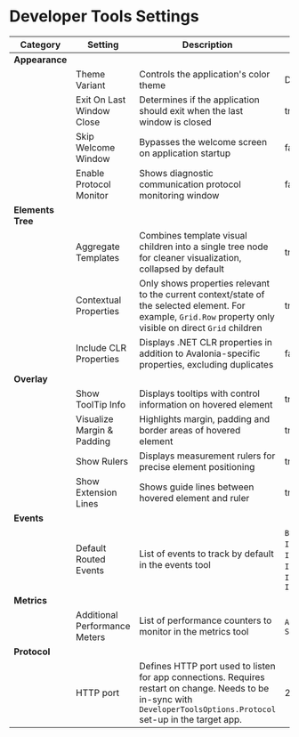 # Developer Tools Settings

| Category | Setting | Description | Default Value |
|----------|---------|-------------|---------------|
| **Appearance** |
| | Theme Variant | Controls the application's color theme | Dark |
| | Exit On Last Window Close | Determines if the application should exit when the last window is closed | true |
| | Skip Welcome Window | Bypasses the welcome screen on application startup | false |
| | Enable Protocol Monitor | Shows diagnostic communication protocol monitoring window | false |
| **Elements Tree** |
| | Aggregate Templates | Combines template visual children into a single tree node for cleaner visualization, collapsed by default | true |
| | Contextual Properties | Only shows properties relevant to the current context/state of the selected element. For example, `Grid.Row` property only visible on direct `Grid` children | true |
| | Include CLR Properties | Displays .NET CLR properties in addition to Avalonia-specific properties, excluding duplicates | false |
| **Overlay** |
| | Show ToolTip Info | Displays tooltips with control information on hovered element | true |
| | Visualize Margin & Padding | Highlights margin, padding and border areas of hovered element | true |
| | Show Rulers | Displays measurement rulers for precise element positioning | true |
| | Show Extension Lines | Shows guide lines between hovered element and ruler | true |
| **Events** |
| | Default Routed Events | List of events to track by default in the events tool | `Button.ClickEvent`, `InputElement.KeyDownEvent`, `InputElement.KeyUpEvent`, `InputElement.TextInputEvent`, `InputElement.PointerReleasedEvent`, `InputElement.PointerPressedEvent` |
| **Metrics** |
| | Additional Performance Meters | List of performance counters to monitor in the metrics tool | `Avalonia` (11.3.0+), `System.Runtime`, `System.Net.Http` |
| **Protocol** |
| | HTTP port | Defines HTTP port used to listen for app connections. Requires restart on change. Needs to be in-sync with `DeveloperToolsOptions.Protocol` set-up in the target app. | 29414 |